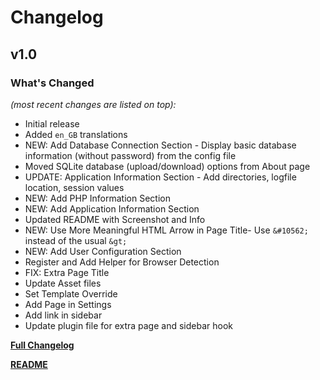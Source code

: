 # Changelog


## v1.0

### What's Changed

_(most recent changes are listed on top):_
- Initial release
- Added `en_GB` translations
- NEW: Add Database Connection Section - Display basic database information (without password) from the config file
- Moved SQLite database (upload/download) options from About page
- UPDATE: Application Information Section - Add directories, logfile location, session values
- NEW: Add PHP Information Section
- NEW: Add Application Information Section
- Updated README with Screenshot and Info
- NEW: Use More Meaningful HTML Arrow in Page Title- Use `&#10562;` instead of the usual `&gt;`
- NEW: Add User Configuration Section
- Register and Add Helper for Browser Detection
- FIX: Extra Page Title
- Update Asset files
- Set Template Override
- Add Page in Settings
- Add link in sidebar
- Update plugin file for extra page and sidebar hook



[**Full Changelog**](../master/changelog.md "See changes")

[**README**](../master/README.md "View README")
